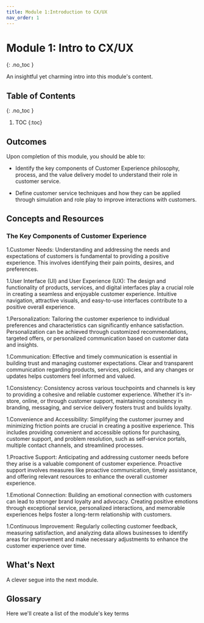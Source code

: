 ```yaml
---
title: Module 1:Introduction to CX/UX
nav_order: 1
---
```


<!-- prettier-ignore-start -->

# Module 1: Intro to CX/UX
{: .no_toc }

An insightful yet charming intro into this module's content. 

## Table of Contents
{: .no_toc }

1. TOC
{:toc}

<!-- prettier-ignore-end -->

## Outcomes

Upon completion of this module, you should be able to:

- Identify the key components of Customer Experience philosophy, process, and the value delivery model to understand their role in customer service.

- Define customer service techniques and how they can be applied through simulation and role play to improve interactions with customers.

## Concepts and Resources

### The Key Components of Customer Experience

1.Customer Needs: Understanding and addressing the needs and expectations of customers is fundamental to providing a positive experience. This involves identifying their pain points, desires, and preferences.

1.User Interface (UI) and User Experience (UX): The design and functionality of products, services, and digital interfaces play a crucial role in creating a seamless and enjoyable customer experience. Intuitive navigation, attractive visuals, and easy-to-use interfaces contribute to a positive overall experience.

1.Personalization: Tailoring the customer experience to individual preferences and characteristics can significantly enhance satisfaction. Personalization can be achieved through customized recommendations, targeted offers, or personalized communication based on customer data and insights.

1.Communication: Effective and timely communication is essential in building trust and managing customer expectations. Clear and transparent communication regarding products, services, policies, and any changes or updates helps customers feel informed and valued.

1.Consistency: Consistency across various touchpoints and channels is key to providing a cohesive and reliable customer experience. Whether it's in-store, online, or through customer support, maintaining consistency in branding, messaging, and service delivery fosters trust and builds loyalty.

1.Convenience and Accessibility: Simplifying the customer journey and minimizing friction points are crucial in creating a positive experience. This includes providing convenient and accessible options for purchasing, customer support, and problem resolution, such as self-service portals, multiple contact channels, and streamlined processes.

1.Proactive Support: Anticipating and addressing customer needs before they arise is a valuable component of customer experience. Proactive support involves measures like proactive communication, timely assistance, and offering relevant resources to enhance the overall customer experience.

1.Emotional Connection: Building an emotional connection with customers can lead to stronger brand loyalty and advocacy. Creating positive emotions through exceptional service, personalized interactions, and memorable experiences helps foster a long-term relationship with customers.

1.Continuous Improvement: Regularly collecting customer feedback, measuring satisfaction, and analyzing data allows businesses to identify areas for improvement and make necessary adjustments to enhance the customer experience over time.

## What's Next

A clever segue into the next module.

## Glossary

Here we'll create a list of the module's key terms
